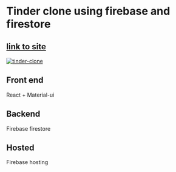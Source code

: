 # Tinder clone using firebase and firestore
## [link to site](https://tinder2-134ee.web.app/)

[![tinder-clone](https://i.imgur.com/WgAY1Jz.png)](https://firebasestorage.googleapis.com/v0/b/tinder2-134ee.appspot.com/o/ezgif-1-ef810891ac5f.gif?alt=media&token=d0948dfb-d7af-4a05-89f9-8cf2fc2326e6)

## Front end
React + Material-ui

## Backend
Firebase firestore

## Hosted
Firebase hosting
